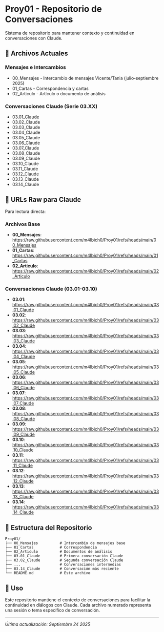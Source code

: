 # Proy01 - Repositorio de Conversaciones

Sistema de repositorio para mantener contexto y continuidad en conversaciones con Claude.

## 📁 Archivos Actuales

### Mensajes e Intercambios
- 00_Mensajes - Intercambio de mensajes Vicente/Tania (julio-septiembre 2025)
- 01_Cartas - Correspondencia y cartas  
- 02_Articulo - Artículo o documento de análisis

### Conversaciones Claude (Serie 03.XX)
- 03.01_Claude
- 03.02_Claude
- 03.03_Claude
- 03.04_Claude
- 03.05_Claude
- 03.06_Claude
- 03.07_Claude
- 03.08_Claude
- 03.09_Claude
- 03.10_Claude
- 03.11_Claude
- 03.12_Claude
- 03.13_Claude
- 03.14_Claude

## 🔗 URLs Raw para Claude

Para lectura directa:

### Archivos Base
- **00_Mensajes**: https://raw.githubusercontent.com/m4lbich0/Proy01/refs/heads/main/00_Mensajes
- **01_Cartas**: https://raw.githubusercontent.com/m4lbich0/Proy01/refs/heads/main/01_Cartas  
- **02_Articulo**: https://raw.githubusercontent.com/m4lbich0/Proy01/refs/heads/main/02_Articulo

### Conversaciones Claude (03.01-03.10)
- **03.01**: https://raw.githubusercontent.com/m4lbich0/Proy01/refs/heads/main/03.01_Claude
- **03.02**: https://raw.githubusercontent.com/m4lbich0/Proy01/refs/heads/main/03.02_Claude
- **03.03**: https://raw.githubusercontent.com/m4lbich0/Proy01/refs/heads/main/03.03_Claude
- **03.04**: https://raw.githubusercontent.com/m4lbich0/Proy01/refs/heads/main/03.04_Claude
- **03.05**: https://raw.githubusercontent.com/m4lbich0/Proy01/refs/heads/main/03.05_Claude
- **03.06**: https://raw.githubusercontent.com/m4lbich0/Proy01/refs/heads/main/03.06_Claude
- **03.07**: https://raw.githubusercontent.com/m4lbich0/Proy01/refs/heads/main/03.07_Claude
- **03.08**: https://raw.githubusercontent.com/m4lbich0/Proy01/refs/heads/main/03.08_Claude
- **03.09**: https://raw.githubusercontent.com/m4lbich0/Proy01/refs/heads/main/03.09_Claude
- **03.10**: https://raw.githubusercontent.com/m4lbich0/Proy01/refs/heads/main/03.10_Claude
- **03.11**: https://raw.githubusercontent.com/m4lbich0/Proy01/refs/heads/main/03.11_Claude
- **03.12**: https://raw.githubusercontent.com/m4lbich0/Proy01/refs/heads/main/03.12_Claude
- **03.13**: https://raw.githubusercontent.com/m4lbich0/Proy01/refs/heads/main/03.13_Claude
- **03.14**: https://raw.githubusercontent.com/m4lbich0/Proy01/refs/heads/main/03.14_Claude

## 📂 Estructura del Repositorio

```
Proy01/
├── 00_Mensajes          # Intercambio de mensajes base
├── 01_Cartas            # Correspondencia
├── 02_Articulo          # Documentos de análisis
├── 03.01_Claude         # Primera conversación Claude
├── 03.02_Claude         # Segunda conversación Claude
├── ...                  # Conversaciones intermedias
├── 03.14_Claude         # Conversación más reciente
└── README.md            # Este archivo
```

## 🎯 Uso

Este repositorio mantiene el contexto de conversaciones para facilitar la continuidad en diálogos con Claude. Cada archivo numerado representa una sesión o tema específico de conversación.

---
*Última actualización: Septiembre 24 2025*
